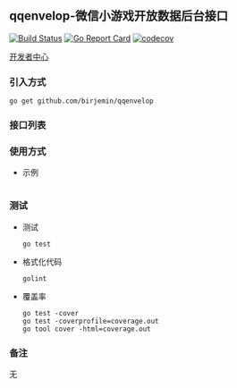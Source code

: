 ## qqenvelop-微信小游戏开放数据后台接口

[![Build Status](https://travis-ci.com/Birjemin/qqenvelop.svg?branch=master)](https://travis-ci.com/Birjemin/qqenvelop) 
[![Go Report Card](https://goreportcard.com/badge/github.com/birjemin/qqenvelop)](https://goreportcard.com/report/github.com/birjemin/qqenvelop) 
[![codecov](https://codecov.io/gh/Birjemin/qqenvelop/branch/master/graph/badge.svg)](https://codecov.io/gh/Birjemin/qqenvelop)


[开发者中心](https://mp.qpay.tenpay.com/buss/wiki/221/1219)

### 引入方式
```
go get github.com/birjemin/qqenvelop
```

### 接口列表


### 使用方式

- 示例

```golang

```

### 测试
- 测试
    ```
    go test
    ```
- 格式化代码
    ```
    golint
    ```
- 覆盖率
    ```
    go test -cover
    go test -coverprofile=coverage.out 
    go tool cover -html=coverage.out
    ```

### 备注
无